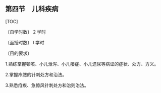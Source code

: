## 第四节　儿科疾病

[TOC]

〔自学时数〕 2 学时

〔面授时数〕 l 学时

〔目的要求〕

1.熟练掌握顿咳、小儿泄泻、小儿痿症、小儿遗尿等病证的症状、处方、方义。

2.掌握痄腮的针刺处方和治法。

3.熟悉疳疾、急惊风针刺处方和治则治法。
